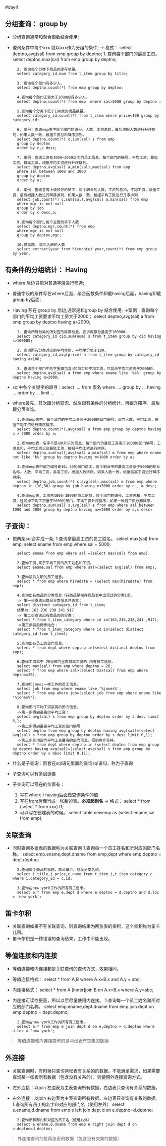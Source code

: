 #day4

## 分组查询： group by
- 分组查询通常和聚合函数结合使用;
- 查询条件中每个xxx 就以xxx作为分组的条件;
  -> 格式： select deptno,avg(sal) from emp group by deptno;
		1. 查询每个部门的最高工资。
		select deptno,max(sal) from emp group by deptno;

		2. 查询每个分类下商品的库存总量。
		select category_id,num from t_item group by title;

		3. 查询每个部门有多少人。
		select deptno,count(*) from emp group by deptno;

		4.查询每个部门工资大于2000的有多少人。
		select deptno,count(*) from emp  where sal>2000 group by deptno ;

		5.查询每个分类下低于100原的商品数量。
		select category_id,count(*) from t_item where price<100 group by category_id;

		6. 案例：查询emp表中每个部门的编号，人数，工资总和，最后根据人数进行升序排列，如果人数一致，根据工资总和降序排列。
		select deptno,count(*) c,sum(sal) s from emp
		group by deptno
		order by c,s desc;

		7. 案例：查询工资在1000~3000之间的员工信息，每个部门的编号，平均工资，最低工资，最高工资，根据平均工资进行升序排列。
		select deptno,avg(sal) a,min(sal),max(sal) from emp 
		where sal between 1000 and 3000
		group by deptno
		order by a;

		8. 案例：查询含有上级领导的员工，每个职业的人数，工资的总和，平均工资，最低工资，最后根据人数进行降序排列，如果人数一致，根据平均工资进行升序排列
		select job,count(*) c,sum(sal),avg(sal) a,min(sal) from emp
		where mgr is not null
		group by job
		order by c desc,a;

		9.查询每个部门,每个主管的手下人数
		select deptno,mgr,count(*) from emp
		where mgr is not null
		group by deptno,mgr;

		10.提高题: 每年入职的人数
		select extract(year from hiredate) year,count(*) from emp group by year;

## 有条件的分组统计： Having
- where 后边只能对普通字段进行筛选;
- 普通字段的条件写在where后面，聚合函数条件卸载having后面，having卸载group by后面;
- Having 写在 group by 后边,通常是和group by 结合使用;
		->案例：查询每个部门的平均工资要求平均工资大于2000；
		select deptno,avg(sal) a from emp group by deptno having a>2000;

		1. 查询所有分类的所对应的库存总量，要求库存总量高于100000.
		select category_id cid,sum(num) s from t_item group by cid having s>100000;

		2. 查询所有分类对应的平均单价，平均单价低于100.
		select category_id,avg(price) a from t_item group by category_id having a<100;

		3. 查询每个部门中名字里面包含a的员工的平均工资，只显示平均工资高于2000的.
		select deptno,avg(sal) a from emp where ename like '%a%' group by deptno having a>2000;

- sql中各个关键字的顺寻：select .... from 表名 where .... group by ... having ... order by ... limit ...
- where最先、其次跟分组查询、然后跟有条件的分组统计、再跟升降序，最后跟分页查询。

		1.查询emp表中，每个部门的平均工资高于2000的部门编号，部门人数，平均工资，根据平均工资进行降序排序。
		select deptno,count(*),avg(sal) a from emp group by deptno having a > 2000 order by a;

		2.查询emp表，名字不是以K开头的信息，每个部门的最低工资高于1000的部门编号，工资总和，平均工资以及最低工资，根据平均工资进行排序。
		select deptno,sum(sal),avg(sal) a,min(sal) m from emp where ename not like 'k%' group by deptno having m>1000 order by a;

		3.查询emp表中部门编号是10，30的部门员工，每个职业中的最高工资低于5000的职业名称，人数，平均工资，最高工资，根据人数排序，如果人数一致，根据最高工资进行降序排序。
		select deptno,job,count(*) c,avg(sal),max(sal) m from emp where deptno in (10,30) group by job having m<5000 order by c , m desc;

		4.查询emp表，工资再1000-3000的员工信息，每个部门的编号，工资总和，平均工资，过滤掉平均工资低于2000的部门，平均工资升序排序，如果一致则工资总和降序。
		select deptno,sum(sal) s,avg(sal) a from emp where sal between 1000 and 3000 group by deptno having a>=2000 order by a,s desc;

## 子查询：
- 把两条sql合并成一条;
		1.查询拿最高工资的员工姓名。
		select max(sal) from emp;
		select ename from emp where sal = 5000;

		select ename from emp where sal =(select max(sal) from emp);

		2.查询工资,高于平均工资的员工姓名和工资。
		select ename,sal from emp where sal>(select avg(sal) from emp);

		3.查询最后入职的员工信息。
		select * from emp where hiredate = (select max(hiredate) from emp);

		4.查询出有商品的分类信息（有商品是指在商品表中出现过的分类id）。
		-> 第一步查询出商品分类信息并去重：
		select distinct category_id from t_item;
		结果为：163 236 238 241 917
		-> 第二步查询出有商品的的分类：
		select * from t_item_category where id in(163,236,238,241 ,917);
		->第三步将前两步结合：
		select * from t_item_category where id in(select distinct category_id from t_item);

		5.查询出有员工的部门信息。
		select * from dept where deptno in(select distinct deptno from emp);

		6.查询工资高于 20号部门里面最高工资的 所有员工信息。
		select max(sal) from emp where deptno = 20;
		select * from emp where sal>(select max(sal) from emp where deptno=20);

		7.查询和jones一样工作的员工信息。
		select job from emp where ename like '%jones%';
		select * from emp where job=(select job from emp where ename like '%jones%');

		8.查询部门平均工资最高的部门信息。
		->第一步得到最高的平均工资：
		select avg(sal) s from emp group by deptno order by s desc limit 0,1;
		->第二步得到最高平均工资的部门编号
		select deptno from emp group by deptno having avg(sal)=(select avg(sal) s from emp group by deptno order by s desc limit 0,1);
		->第三步查询部门平均工资最高的部门信息，把前两步合并。
		select * from dept where deptno in (select deptno from emp group by deptno having avg(sal)=(select avg(sal) s from emp group by deptno order by s desc limit 0,1));

- 什么是子查询：嵌套在sql语句里面的查询sql语句，称为子查询
- 子查询可以有多层嵌套
- 子查询可以写在的位置有：

  1. 写在where / having后面做查询条件的值
  2. 写在from后面当成一张新的表。**必须起别名**
    	 -> 格式： select * from (select * from xxx) t1;
  3. 可以写在创建表的时候。
  		select table newemp as (select ename,sal from emp);

## 关联查询
- 同时查询多张表的数据称为关联查询
		1.查询每一个员工姓名和所对应的部门名称。
		select emp.ename,dept.dname from emp,dept where emp.deptno = dept.deptno;

		2.查询每个商品的标题，商品单价，商品分类名称。
		select i.title,i.price,c.name from t_item i,t_item_category c where i.category_id = c.id;

		3.查询在new york工作的所有员工信息。
		select e.* from emp e,dept d where e.deptno = d.deptno and d.loc = 'new york';

## 笛卡尔积
- 关联查询如果不写关联查询，则查询结果为两张表的乘积，这个乘积称为笛卡儿积。
- 笛卡尔积是一种错误的查询结果，工作中不能出现。

## 等值连接和内连接
- 等值连接和内连接都是关联查询的查询方式，效果相同。
- 等值连接格式： select * from A,B where A.x=B.x and A.y = abc;
- 内连接格式： select * from A [inner]join B on A.x=B.x where A.y=abc;
- 内连接可读性更高，所以以后尽量使用内连接。
		1.查询每一个员工姓名和所对应的部门名称。
		select emp.ename,dept.dname from emp join dept on emp.deptno = dept.deptno;

		2.查询在new york工作的所有员工信息。
		select e.* from emp e join dept d on e.deptno = d.deptno where d.loc = 'new york';
> 等值连接和内连接查询的是两张表有交集的数据

## 外连接
- 关联查询时，有时候只查询两张表有关系的的数据，不能满足需求，如果需要查询某一张表所有数据（包含没有关系的），则使用外连接查询方式。
- 左外连接：以join 左边表为主表查询所有数据，右边表只查询有关系的数据。
- 右外连接：以join 右边表为主表查询所有数据，左边表只查询有关系的数据。
		1.查询所有员工的名字和对应的部门名（使用左外）
		select e.ename,d.dname from emp e left join dept d on e.deptno=d.deptno;

		2.查询所有部门和对应的员工名（使用右外）
		select e.ename,d.dname from emp e right join dept d on e.deptno=d.deptno;
> 外连接查询的是两张表的数据（包含没有交集的数据）


